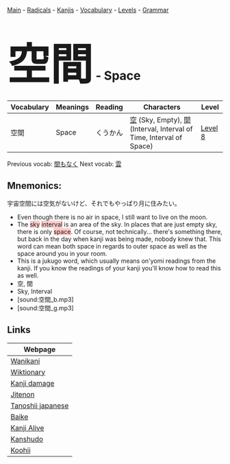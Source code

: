 <style> bigfont {font-size: 100px}</style>
[Main](../README.md) -
[Radicals](../radicals.md) -
[Kanjis](../kanjis.md) -
[Vocabulary](../vocabulary.md) -
[Levels](../levels.md) -
[Grammar](../grammar.md)
# <bigfont> 空間</bigfont> - Space 

| Vocabulary | Meanings | Reading | Characters | Level |
| --- | --- | --- | --- | --- |
| 空間 | Space | くうかん |  [空](../kanjis/空.md) (Sky, Empty), [間](../kanjis/間.md) (Interval, Interval of Time, Interval of Space) | [Level 8](../levels/wk_level8.md) |

Previous vocab: [間もなく](間もなく.md) Next vocab: [雲](雲.md) 

## Mnemonics:
宇宙空間には空気がないけど、それでもやっぱり月に住みたい。
* Even though there is no air in space, I still want to live on the moon.
* The <span style="background-color:#ffcccb"> sky</span> <span style="background-color:#ffcccb"> interval</span> is an area of the sky. In places that are just empty sky, there is only <span style="background-color:#ffcccb"> space</span>. Of course, not technically... there's something there, but back in the day when kanji was being made, nobody knew that. This word can mean both space in regards to outer space as well as the space around you in your room.
* This is a jukugo word, which usually means on'yomi readings from the kanji. If you know the readings of your kanji you'll know how to read this as well.
* 空, 間
* Sky, Interval
* [sound:空間_b.mp3]
* [sound:空間_g.mp3]


## Links 

| Webpage |
| --- |
| [Wanikani          ](https://www.wanikani.com/kanji/空間) |
| [Wiktionary        ](https://en.wiktionary.org/wiki/空間) |
| [Kanji damage      ](http://www.kanjidamage.com/kanji/search?utf8=✓&q=空間) |
| [Jitenon           ](https://jitenon.com/kanji/空間) |
| [Tanoshii japanese ](https://www.tanoshiijapanese.com/dictionary/kanji.cfm?k=空間) |
| [Baike             ](https://baike.baidu.com/item/空間) |
| [Kanji Alive       ](https://app.kanjialive.com/空間) |
| [Kanshudo          ](https://www.kanshudo.com/searchmn?q=空間) |
| [Koohii            ](https://kanji.koohii.com/study/kanji/空間) |
